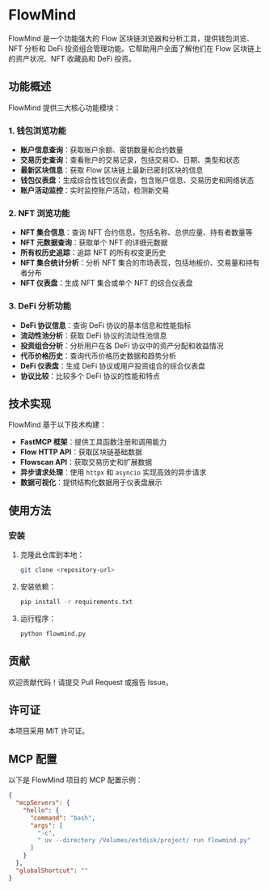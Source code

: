 # FlowMind

FlowMind 是一个功能强大的 Flow 区块链浏览器和分析工具，提供钱包浏览、NFT 分析和 DeFi 投资组合管理功能。它帮助用户全面了解他们在 Flow 区块链上的资产状况、NFT 收藏品和 DeFi 投资。

## 功能概述

FlowMind 提供三大核心功能模块：

### 1. 钱包浏览功能

- **账户信息查询**：获取账户余额、密钥数量和合约数量
- **交易历史查询**：查看账户的交易记录，包括交易ID、日期、类型和状态
- **最新区块信息**：获取 Flow 区块链上最新已密封区块的信息
- **钱包仪表盘**：生成综合性钱包仪表盘，包含账户信息、交易历史和网络状态
- **账户活动监控**：实时监控账户活动，检测新交易

### 2. NFT 浏览功能

- **NFT 集合信息**：查询 NFT 合约信息，包括名称、总供应量、持有者数量等
- **NFT 元数据查询**：获取单个 NFT 的详细元数据
- **所有权历史追踪**：追踪 NFT 的所有权变更历史
- **NFT 集合统计分析**：分析 NFT 集合的市场表现，包括地板价、交易量和持有者分布
- **NFT 仪表盘**：生成 NFT 集合或单个 NFT 的综合仪表盘

### 3. DeFi 分析功能

- **DeFi 协议信息**：查询 DeFi 协议的基本信息和性能指标
- **流动性池分析**：获取 DeFi 协议的流动性池信息
- **投资组合分析**：分析用户在各 DeFi 协议中的资产分配和收益情况
- **代币价格历史**：查询代币价格历史数据和趋势分析
- **DeFi 仪表盘**：生成 DeFi 协议或用户投资组合的综合仪表盘
- **协议比较**：比较多个 DeFi 协议的性能和特点

## 技术实现

FlowMind 基于以下技术构建：

- **FastMCP 框架**：提供工具函数注册和调用能力
- **Flow HTTP API**：获取区块链基础数据
- **Flowscan API**：获取交易历史和扩展数据
- **异步请求处理**：使用 `httpx` 和 `asyncio` 实现高效的异步请求
- **数据可视化**：提供结构化数据用于仪表盘展示

## 使用方法

### 安装

1. 克隆此仓库到本地：
   ```bash
   git clone <repository-url>
   ```
2. 安装依赖：
   ```bash
   pip install -r requirements.txt
   ```
3. 运行程序：
   ```bash
   python flowmind.py
   ```

## 贡献
欢迎贡献代码！请提交 Pull Request 或报告 Issue。

## 许可证
本项目采用 MIT 许可证。

## MCP 配置

以下是 FlowMind 项目的 MCP 配置示例：

```json
{
  "mcpServers": {
    "hello": {
      "command": "bash",
      "args": [
        "-c",
        " uv --directory /Volumes/extdisk/project/ run flowmind.py"
      ]
    }
  },
  "globalShortcut": ""
}
```
